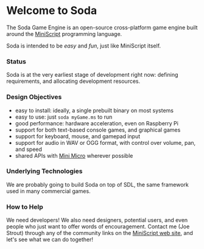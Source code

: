 # Welcome to Soda

The Soda Game Engine is an open-source cross-platform game engine built around the [MiniScript](https://miniscript.org) programming language.

Soda is intended to be _easy_ and _fun_, just like MiniScript itself.

### Status

Soda is at the very earliest stage of development right now: defining requirements, and allocating development resources.

### Design Objectives

* easy to install: ideally, a single prebuilt binary on most systems
* easy to use: just `soda myGame.ms` to run
* good performance: hardware acceleration, even on Raspberry Pi
* support for both text-based console games, and graphical games
* support for keyboard, mouse, and gamepad input
* support for audio in WAV or OGG format, with control over volume, pan, and speed
* shared APIs with [Mini Micro](https://miniscript.org/MiniMicro) wherever possible

### Underlying Technologies

We are probably going to build Soda on top of SDL, the same framework used in many commercial games.

### How to Help

We need developers!  We also need designers, potential users, and even people who just want to offer words of encouragement.  Contact me (Joe Strout) through any of the community links on the [MiniScript web site](https://miniscript.org), and let's see what we can do together!
